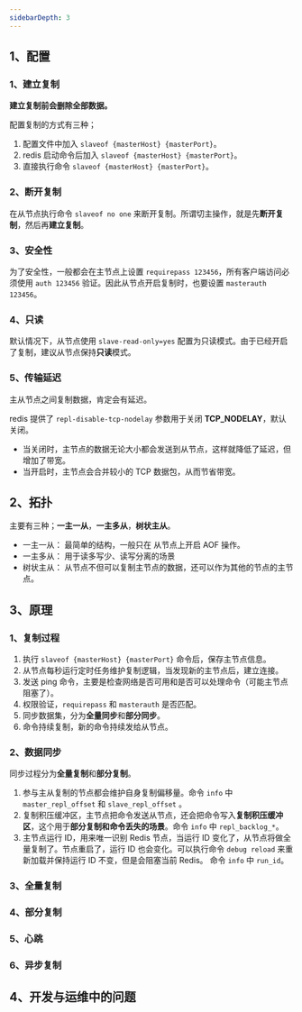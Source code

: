 ```yaml
---
sidebarDepth: 3
---
```


## 1、配置

### 1、建立复制

**建立复制前会删除全部数据。**

配置复制的方式有三种；
1. 配置文件中加入 `slaveof {masterHost} {masterPort}`。
2. redis 启动命令后加入 `slaveof {masterHost} {masterPort}`。
3. 直接执行命令 `slaveof {masterHost} {masterPort}`。

### 2、断开复制

在从节点执行命令 `slaveof no one` 来断开复制。所谓切主操作，就是先**断开复制**，然后再**建立复制**。

### 3、安全性

为了安全性，一般都会在主节点上设置 `requirepass 123456`，所有客户端访问必须使用 `auth 123456` 验证。因此从节点开启复制时，也要设置 `masterauth 123456`。

### 4、只读

默认情况下，从节点使用 `slave-read-only=yes` 配置为只读模式。由于已经开启了复制，建议从节点保持**只读**模式。

### 5、传输延迟

主从节点之间复制数据，肯定会有延迟。

redis 提供了 `repl-disable-tcp-nodelay` 参数用于关闭 **TCP_NODELAY**，默认关闭。
- 当关闭时，主节点的数据无论大小都会发送到从节点，这样就降低了延迟，但增加了带宽。
- 当开启时，主节点会合并较小的 TCP 数据包，从而节省带宽。

## 2、拓扑

主要有三种；**一主一从**，**一主多从**，**树状主从**。

- 一主一从： 最简单的结构，一般只在 从节点上开启 AOF 操作。
- 一主多从： 用于读多写少、读写分离的场景
- 树状主从： 从节点不但可以复制主节点的数据，还可以作为其他的节点的主节点。 

## 3、原理

### 1、复制过程

1. 执行 `slaveof {masterHost} {masterPort}` 命令后，保存主节点信息。
2. 从节点每秒运行定时任务维护复制逻辑，当发现新的主节点后，建立连接。
3. 发送 ping 命令，主要是检查网络是否可用和是否可以处理命令（可能主节点阻塞了）。
4. 权限验证，`requirepass` 和 `masterauth` 是否匹配。
5. 同步数据集，分为**全量同步**和**部分同步**。
6. 命令持续复制，新的命令持续发给从节点。

### 2、数据同步

同步过程分为**全量复制**和**部分复制**。

1. 参与主从复制的节点都会维护自身复制偏移量。命令 `info` 中 `master_repl_offset` 和 `slave_repl_offset` 。
2. 复制积压缓冲区，主节点把命令发送从节点，还会把命令写入**复制积压缓冲区**，这个用于**部分复制和命令丢失的场景**。命令 `info` 中 `repl_backlog_*`。
3. 主节点运行 ID，用来唯一识别 Redis 节点，当运行 ID 变化了，从节点将做全量复制了。节点重启了，运行 ID 也会变化。可以执行命令 `debug reload` 来重新加载并保持运行 ID 不变，但是会阻塞当前 Redis。 命令 `info` 中 `run_id`。



### 3、全量复制
### 4、部分复制
### 5、心跳
### 6、异步复制




## 4、开发与运维中的问题
